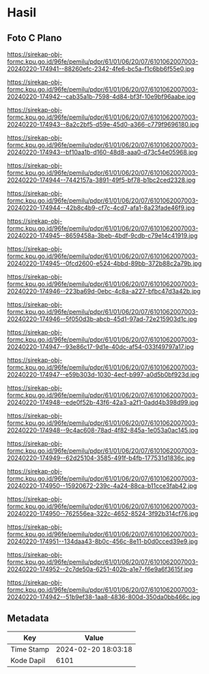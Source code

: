 # Hasil

## Foto C Plano

https://sirekap-obj-formc.kpu.go.id/96fe/pemilu/pdpr/61/01/06/20/07/6101062007003-20240220-174941--88260efc-2342-4fe6-bc5a-f1c6bb6f55e0.jpg

https://sirekap-obj-formc.kpu.go.id/96fe/pemilu/pdpr/61/01/06/20/07/6101062007003-20240220-174942--cab35a1b-7598-4d84-bf3f-10e9bf96aabe.jpg

https://sirekap-obj-formc.kpu.go.id/96fe/pemilu/pdpr/61/01/06/20/07/6101062007003-20240220-174943--8a2c2bf5-d59e-45d0-a366-c779f9696180.jpg

https://sirekap-obj-formc.kpu.go.id/96fe/pemilu/pdpr/61/01/06/20/07/6101062007003-20240220-174943--bf10aa1b-d160-48d8-aaa0-d73c54e05968.jpg

https://sirekap-obj-formc.kpu.go.id/96fe/pemilu/pdpr/61/01/06/20/07/6101062007003-20240220-174944--7442157a-3891-49f5-bf78-b1bc2ced2328.jpg

https://sirekap-obj-formc.kpu.go.id/96fe/pemilu/pdpr/61/01/06/20/07/6101062007003-20240220-174944--42b8c4b9-cf7c-4cd7-afa1-8a23fade46f9.jpg

https://sirekap-obj-formc.kpu.go.id/96fe/pemilu/pdpr/61/01/06/20/07/6101062007003-20240220-174945--8659458a-3beb-4bdf-9cdb-c79e14c41919.jpg

https://sirekap-obj-formc.kpu.go.id/96fe/pemilu/pdpr/61/01/06/20/07/6101062007003-20240220-174945--0fcd2600-e524-4bbd-89bb-372b88c2a79b.jpg

https://sirekap-obj-formc.kpu.go.id/96fe/pemilu/pdpr/61/01/06/20/07/6101062007003-20240220-174946--223ba69d-0ebc-4c8a-a227-bfbc47d3a42b.jpg

https://sirekap-obj-formc.kpu.go.id/96fe/pemilu/pdpr/61/01/06/20/07/6101062007003-20240220-174946--5f050d3b-abcb-45d1-97ad-72e215903d1c.jpg

https://sirekap-obj-formc.kpu.go.id/96fe/pemilu/pdpr/61/01/06/20/07/6101062007003-20240220-174947--93e86c17-9d1e-40dc-af54-033f49797a17.jpg

https://sirekap-obj-formc.kpu.go.id/96fe/pemilu/pdpr/61/01/06/20/07/6101062007003-20240220-174947--e59b303d-1030-4ecf-b997-a0d5b0bf923d.jpg

https://sirekap-obj-formc.kpu.go.id/96fe/pemilu/pdpr/61/01/06/20/07/6101062007003-20240220-174948--ede0f52b-43f6-42a3-a2f1-0add4b398d99.jpg

https://sirekap-obj-formc.kpu.go.id/96fe/pemilu/pdpr/61/01/06/20/07/6101062007003-20240220-174948--9c4ac608-78ad-4f82-845a-1e053a0ac145.jpg

https://sirekap-obj-formc.kpu.go.id/96fe/pemilu/pdpr/61/01/06/20/07/6101062007003-20240220-174949--62d25104-3585-491f-b4fb-177531d1836c.jpg

https://sirekap-obj-formc.kpu.go.id/96fe/pemilu/pdpr/61/01/06/20/07/6101062007003-20240220-174950--15920672-239c-4a24-88ca-b11cce3fab42.jpg

https://sirekap-obj-formc.kpu.go.id/96fe/pemilu/pdpr/61/01/06/20/07/6101062007003-20240220-174950--762556ea-322c-4652-8524-3f92b314cf76.jpg

https://sirekap-obj-formc.kpu.go.id/96fe/pemilu/pdpr/61/01/06/20/07/6101062007003-20240220-174951--134daa43-8b0c-456c-8e11-b0d0cced39e9.jpg

https://sirekap-obj-formc.kpu.go.id/96fe/pemilu/pdpr/61/01/06/20/07/6101062007003-20240220-174952--2c7de50a-6251-402b-a1e7-f6e9a6f3615f.jpg

https://sirekap-obj-formc.kpu.go.id/96fe/pemilu/pdpr/61/01/06/20/07/6101062007003-20240220-174942--51b9ef38-1aa8-4836-800d-350da0bb466c.jpg


## Metadata

| Key        | Value               |
| ---------- | ------------------- |
| Time Stamp | 2024-02-20 18:03:18 |
| Kode Dapil | 6101                |



